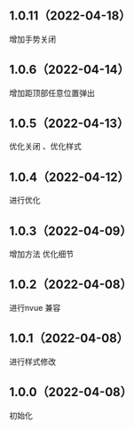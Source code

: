 ## 1.0.11（2022-04-18）
增加手势关闭
## 1.0.6（2022-04-14）
增加距顶部任意位置弹出
## 1.0.5（2022-04-13）
优化关闭 、优化样式
## 1.0.4（2022-04-12）
进行优化
## 1.0.3（2022-04-09）
增加方法 优化细节
## 1.0.2（2022-04-08）
进行nvue 兼容
## 1.0.1（2022-04-08）
进行样式修改 
## 1.0.0（2022-04-08）
初始化
